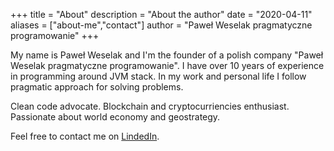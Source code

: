 +++
title = "About"
description = "About the author"
date = "2020-04-11"
aliases = ["about-me","contact"]
author = "Paweł Weselak pragmatyczne programowanie"
+++

My name is Paweł Weselak and I'm the founder of a polish company "Paweł Weselak pragmatyczne programowanie".
I have over 10 years of experience in programming around JVM stack. 
In my work and personal life I follow pragmatic approach for solving problems.
 
Clean code advocate. Blockchain and cryptocurriencies enthusiast. Passionate about world economy and geostrategy.

Feel free to contact me on [LindedIn](https://www.linkedin.com/in/pawel-weselak).



